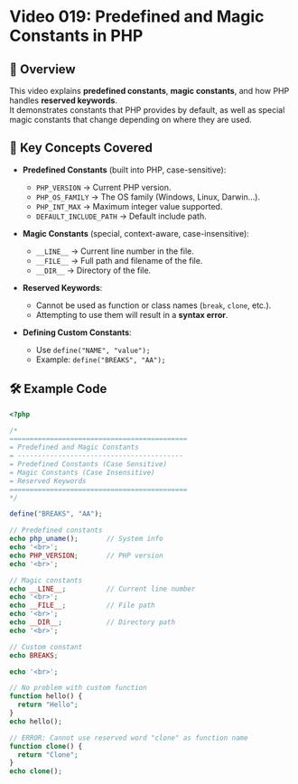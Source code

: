 # Video 019: Predefined and Magic Constants in PHP

## 📝 Overview

This video explains **predefined constants**, **magic constants**, and how PHP handles **reserved keywords**.  
It demonstrates constants that PHP provides by default, as well as special magic constants that change depending on where they are used.

## 📌 Key Concepts Covered

- **Predefined Constants** (built into PHP, case-sensitive):
  - `PHP_VERSION` → Current PHP version.
  - `PHP_OS_FAMILY` → The OS family (Windows, Linux, Darwin…).
  - `PHP_INT_MAX` → Maximum integer value supported.
  - `DEFAULT_INCLUDE_PATH` → Default include path.

- **Magic Constants** (special, context-aware, case-insensitive):
  - `__LINE__` → Current line number in the file.
  - `__FILE__` → Full path and filename of the file.
  - `__DIR__` → Directory of the file.

- **Reserved Keywords**:
  - Cannot be used as function or class names (`break`, `clone`, etc.).
  - Attempting to use them will result in a **syntax error**.

- **Defining Custom Constants**:
  - Use `define("NAME", "value");`
  - Example: `define("BREAKS", "AA");`

## 🛠️ Example Code

```php
<?php

/*
============================================
= Predefined and Magic Constants
= -----------------------------------------
= Predefined Constants (Case Sensitive)
= Magic Constants (Case Insensitive)
= Reserved Keywords
============================================
*/

define("BREAKS", "AA");

// Predefined constants
echo php_uname();       // System info
echo '<br>';
echo PHP_VERSION;       // PHP version
echo '<br>';

// Magic constants
echo __LINE__;          // Current line number
echo '<br>';
echo __FILE__;          // File path
echo '<br>';
echo __DIR__;           // Directory path
echo '<br>';

// Custom constant
echo BREAKS;

echo '<br>';

// No problem with custom function
function hello() {
  return "Hello";
}
echo hello();

// ERROR: Cannot use reserved word "clone" as function name
function clone() {
  return "Clone";
}
echo clone();
